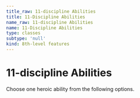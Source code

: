 ```yaml
---
title_raw: 11-discipline Abilities
title: 11-Discipline Abilities
name_raw: 11-discipline Abilities
name: 11-Discipline Abilities
type: classes
subtype: 'null'
kind: 8th-level features
---
```


# 11-discipline Abilities

Choose one heroic ability from the following options.
